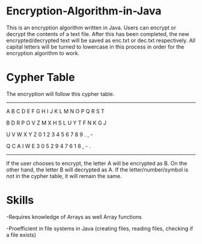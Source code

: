 # Encryption-Algorithm-in-Java
This is an encryption algorithm written in Java. Users can encrypt or decrypt the contents of a text file. After this has been completed, the new encrypted/decrypted text will be saved as enc.txt or dec.txt respectively. All capital letters will be turned to lowercase in this process in order for the encryption algorithm to work. 

# Cypher Table
The encryption will follow this cypher table.

---------------------------------------

A	B	C	D	E	F	G	H	I	J	K	L	M	N	O	P	Q	R	S	T

B	D	R	P	O	V	Z	M	X	H	S	L	U	Y	T	F	N	K	G	J

U	V W	X	Y	Z	0	1	2	3	4	5	6	7	8	9	.	,	-

Q C A I W E 3 0 5 2 9 4 7 6 1 8 , - .

--------------------------------------

If the user chooses to encrypt, the letter A will be encrypted as B. On the other hand, the letter B will decrypted as A. If the letter/number/symbol is not in the cypher table, it will remain the same. 

# Skills 
-Requires knowledge of Arrays as well Array functions

-Proefficient in file systems in Java (creating files, reading files, checking if a file exists)

